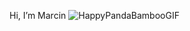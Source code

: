 Hi, I’m Marcin ![HappyPandaBambooGIF](https://user-images.githubusercontent.com/99171810/176547095-e49f0c52-ba6d-4692-8e62-278cb03f3d89.gif)
